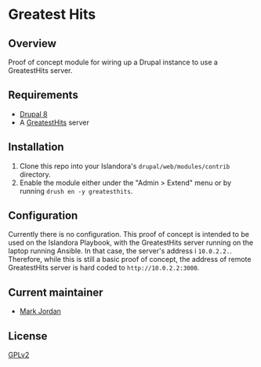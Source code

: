 # Greatest Hits

## Overview

Proof of concept module for wiring up a Drupal instance to use a GreatestHits server.

## Requirements

* [Drupal 8](https://github.com/Islandora/islandora)
* A [GreatestHits](https://github.com/mjordan/greatesthits_server) server

## Installation

1. Clone this repo into your Islandora's `drupal/web/modules/contrib` directory.
1. Enable the module either under the "Admin > Extend" menu or by running `drush en -y greatesthits`.

## Configuration

Currently there is no configuration. This proof of concept is intended to be used on the Islandora Playbook, with the GreatestHits server running on the laptop running Ansible. In that case, the server's address i `10.0.2.2.`. Therefore, while this is still a basic proof of concept, the address of remote GreatestHits server is hard coded to `http://10.0.2.2:3000`.

## Current maintainer

* [Mark Jordan](https://github.com/mjordan)

## License

[GPLv2](http://www.gnu.org/licenses/gpl-2.0.txt)
